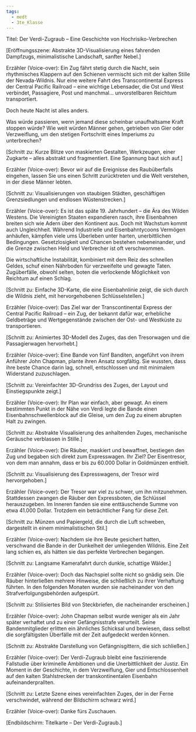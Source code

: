 ```yaml
---
tags:
  - medt
  - 3te_Klasse
---
```

Titel: Der Verdi-Zugraub – Eine Geschichte von Hochrisiko-Verbrechen

[Eröffnungsszene: Abstrakte 3D-Visualisierung eines fahrenden Dampfzugs, minimalistische Landschaft, sanfter Nebel.]

Erzähler (Voice-over):
Ein Zug fährt stetig durch die Nacht, sein rhythmisches Klappern auf den Schienen vermischt sich mit der kalten Stille der Nevada-Wildnis. Nur eine weitere Fahrt des Transcontinental Express der Central Pacific Railroad – eine wichtige Lebensader, die Ost und West verbindet, Passagiere, Post und manchmal... unvorstellbaren Reichtum transportiert.

Doch heute Nacht ist alles anders.

Was würde passieren, wenn jemand diese scheinbar unaufhaltsame Kraft stoppen würde? Wie weit würden Männer gehen, getrieben von Gier oder Verzweiflung, um den stetigen Fortschritt eines Imperiums zu unterbrechen?

[Schnitt zu: Kurze Blitze von maskierten Gestalten, Werkzeugen, einer Zugkarte – alles abstrakt und fragmentiert. Eine Spannung baut sich auf.]

Erzähler (Voice-over):
Bevor wir auf die Ereignisse des Raubüberfalls eingehen, lassen Sie uns einen Schritt zurücktreten und die Welt verstehen, in der diese Männer lebten.

[Schnitt zu: Visualisierungen von staubigen Städten, geschäftigen Grenzsiedlungen und endlosen Wüstenstrecken.]

Erzähler (Voice-over):
Es ist das späte 19. Jahrhundert – die Ära des Wilden Westens. Die Vereinigten Staaten expandieren rasch, ihre Eisenbahnen breiten sich wie Adern über den Kontinent aus. Doch mit Wachstum kommt auch Ungleichheit. Während Industrielle und Eisenbahntycoons Vermögen anhäufen, kämpfen viele ums Überleben unter harten, unerbittlichen Bedingungen. Gesetzlosigkeit und Chancen bestehen nebeneinander, und die Grenze zwischen Held und Verbrecher ist oft verschwommen.

Die wirtschaftliche Instabilität, kombiniert mit dem Reiz des schnellen Geldes, schuf einen Nährboden für verzweifelte und gewagte Taten. Zugüberfälle, obwohl selten, boten die verlockende Möglichkeit von Reichtum auf einen Schlag.

[Schnitt zu: Einfache 3D-Karte, die eine Eisenbahnlinie zeigt, die sich durch die Wildnis zieht, mit hervorgehobenen Schlüsselstellen.]

Erzähler (Voice-over):
Das Ziel war der Transcontinental Express der Central Pacific Railroad – ein Zug, der bekannt dafür war, erhebliche Geldbeträge und Wertgegenstände zwischen der Ost- und Westküste zu transportieren.

[Schnitt zu: Animiertes 3D-Modell des Zuges, das den Tresorwagen und die Passagierwagen hervorhebt.]

Erzähler (Voice-over):
Eine Bande von fünf Banditen, angeführt von ihrem Anführer John Chapman, plante ihren Ansatz sorgfältig. Sie wussten, dass ihre beste Chance darin lag, schnell, entschlossen und mit minimalem Widerstand zuzuschlagen.

[Schnitt zu: Vereinfachter 3D-Grundriss des Zuges, der Layout und Einstiegspunkte zeigt.]

Erzähler (Voice-over):
Ihr Plan war einfach, aber gewagt. An einem bestimmten Punkt in der Nähe von Verdi legte die Bande einen Eisenbahnschwellenblock auf die Gleise, um den Zug zu einem abrupten Halt zu zwingen.

[Schnitt zu: Abstrakte Visualisierung des anhaltenden Zuges, mechanische Geräusche verblassen in Stille.]

Erzähler (Voice-over):
Die Räuber, maskiert und bewaffnet, bestiegen den Zug und begaben sich direkt zum Expresswagen. Ihr Ziel? Der Eisentresor, von dem man annahm, dass er bis zu 60.000 Dollar in Goldmünzen enthielt.

[Schnitt zu: Visualisierung des Expresswagens, der Tresor wird hervorgehoben.]

Erzähler (Voice-over):
Der Tresor war viel zu schwer, um ihn mitzunehmen. Stattdessen zwangen die Räuber den Expressboten, die Schlüssel herauszugeben. Im Inneren fanden sie eine enttäuschende Summe von etwa 41.000 Dollar. Trotzdem ein beträchtlicher Fang für diese Zeit.

[Schnitt zu: Münzen und Papiergeld, die durch die Luft schweben, dargestellt in einem minimalistischen Stil.]

Erzähler (Voice-over):
Nachdem sie ihre Beute gesichert hatten, verschwand die Bande in der Dunkelheit der umliegenden Wildnis. Eine Zeit lang schien es, als hätten sie das perfekte Verbrechen begangen.

[Schnitt zu: Langsame Kamerafahrt durch dunkle, schattige Wälder.]

Erzähler (Voice-over):
Doch das Nachspiel sollte nicht so gnädig sein. Die Räuber hinterließen mehrere Hinweise, die schließlich zu ihrer Verhaftung führten. In den folgenden Monaten wurden sie nacheinander von den Strafverfolgungsbehörden aufgespürt.

[Schnitt zu: Stilisiertes Bild von Steckbriefen, die nacheinander erscheinen.]

Erzähler (Voice-over):
John Chapman selbst wurde weniger als ein Jahr später verhaftet und zu einer Gefängnisstrafe verurteilt. Seine Bandenmitglieder erlitten ein ähnliches Schicksal und bewiesen, dass selbst die sorgfältigsten Überfälle mit der Zeit aufgedeckt werden können.

[Schnitt zu: Abstrakte Darstellung von Gefängnisgittern, die sich schließen.]

Erzähler (Voice-over):
Der Verdi-Zugraub bleibt eine faszinierende Fallstudie über kriminelle Ambitionen und die Unerbittlichkeit der Justiz. Ein Moment in der Geschichte, in dem Verzweiflung, Gier und Entschlossenheit auf den kalten Stahlstrecken der transkontinentalen Eisenbahn aufeinanderprallten.

[Schnitt zu: Letzte Szene eines vereinfachten Zuges, der in der Ferne verschwindet, während der Bildschirm schwarz wird.]

Erzähler (Voice-over):
Danke fürs Zuschauen.

[Endbildschirm: Titelkarte – Der Verdi-Zugraub.]